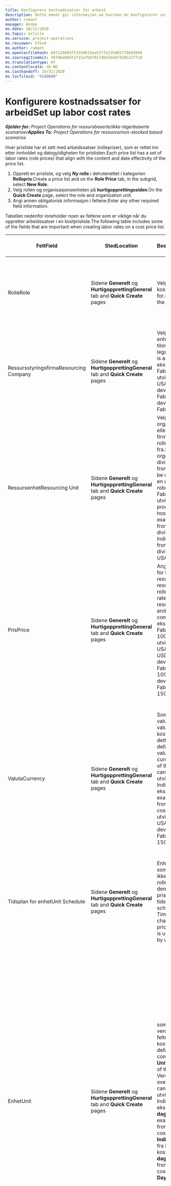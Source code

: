 ```yaml
---
title: Konfigurere kostnadssatser for arbeid
description: Dette emnet gir informasjon om hvordan du konfigurerer satser for arbeidskostnad i Project Operations
author: rumant
manager: Annbe
ms.date: 10/12/2020
ms.topic: article
ms.service: project-operations
ms.reviewer: kfend
ms.author: rumant
ms.openlocfilehash: 697129b65f53359615ea537fe135d657748dd909
ms.sourcegitcommit: f6f86e80dfef15a7b5f9174b55dddf410522f7c8
ms.translationtype: HT
ms.contentlocale: nb-NO
ms.lasthandoff: 10/31/2020
ms.locfileid: "4180609"
---
```

# <a name="set-up-labor-cost-rates"></a><span data-ttu-id="1f0c5-103">Konfigurere kostnadssatser for arbeid</span><span class="sxs-lookup"><span data-stu-id="1f0c5-103">Set up labor cost rates</span></span>

<span data-ttu-id="1f0c5-104">_**Gjelder for:** Project Operations for ressursbaserte/ikke-lagerbaserte scenarioer_</span><span class="sxs-lookup"><span data-stu-id="1f0c5-104">_**Applies To:** Project Operations for resource/non-stocked based scenarios_</span></span>


<span data-ttu-id="1f0c5-105">Hver prisliste har et sett med arbeidssatser (rollepriser), som er rettet inn etter innholdet og datogyldigheten for prislisten.</span><span class="sxs-lookup"><span data-stu-id="1f0c5-105">Each price list has a set of labor rates (role prices) that align with the content and date effectivity of the price list.</span></span>

1. <span data-ttu-id="1f0c5-106">Opprett en prisliste, og velg **Ny rolle** i delrutenettet i kategorien **Rollepris**.</span><span class="sxs-lookup"><span data-stu-id="1f0c5-106">Create a price list and on the **Role Price** tab, in the subgrid, select **New Role**.</span></span>
2. <span data-ttu-id="1f0c5-107">Velg rollen og organisasjonsenheten på **hurtigopprettingssiden**.</span><span class="sxs-lookup"><span data-stu-id="1f0c5-107">On the **Quick Create** page, select the role and organization unit.</span></span>
3. <span data-ttu-id="1f0c5-108">Angi annen obligatorisk informasjon i feltene.</span><span class="sxs-lookup"><span data-stu-id="1f0c5-108">Enter any other required field information.</span></span>

<span data-ttu-id="1f0c5-109">Tabellen nedenfor inneholder noen av feltene som er viktige når du oppretter arbeidssatser i en kostprisliste.</span><span class="sxs-lookup"><span data-stu-id="1f0c5-109">The following table includes some of the fields that are important when creating labor rates on a cost price list.</span></span>

| <span data-ttu-id="1f0c5-110">Felt</span><span class="sxs-lookup"><span data-stu-id="1f0c5-110">Field</span></span> | <span data-ttu-id="1f0c5-111">Sted</span><span class="sxs-lookup"><span data-stu-id="1f0c5-111">Location</span></span> | <span data-ttu-id="1f0c5-112">Beskrivelse</span><span class="sxs-lookup"><span data-stu-id="1f0c5-112">Description</span></span> | <span data-ttu-id="1f0c5-113">Nedstrøms påvirkning</span><span class="sxs-lookup"><span data-stu-id="1f0c5-113">Downstream impact</span></span> |
| --- | --- | --- | --- |
| <span data-ttu-id="1f0c5-114">Rolle</span><span class="sxs-lookup"><span data-stu-id="1f0c5-114">Role</span></span> | <span data-ttu-id="1f0c5-115">Sidene **Generelt** og **Hurtigoppretting**</span><span class="sxs-lookup"><span data-stu-id="1f0c5-115">**General** tab and **Quick Create** pages</span></span> | <span data-ttu-id="1f0c5-116">Velg rollen som kostnadssatsen gjelder for.</span><span class="sxs-lookup"><span data-stu-id="1f0c5-116">Select the role that the cost rate applies to.</span></span> | <span data-ttu-id="1f0c5-117">Rollen på det innkommende estimatet eller den faktiske verdien samsvares mot denne linjen for å standardisere kostnaden for rollen.</span><span class="sxs-lookup"><span data-stu-id="1f0c5-117">The role on the incoming estimate or actual will be matched against this line to default the cost of the role.</span></span> |
| <span data-ttu-id="1f0c5-118">Ressursstyringsfirma</span><span class="sxs-lookup"><span data-stu-id="1f0c5-118">Resourcing Company</span></span> | <span data-ttu-id="1f0c5-119">Sidene **Generelt** og **Hurtigoppretting**</span><span class="sxs-lookup"><span data-stu-id="1f0c5-119">**General** tab and **Quick Create** pages</span></span> | <span data-ttu-id="1f0c5-120">Velg den juridiske enheten som rollen er tilordnet til.</span><span class="sxs-lookup"><span data-stu-id="1f0c5-120">Select the legal entity that the role is assigned to.</span></span> <span data-ttu-id="1f0c5-121">For eksempel en utvikler fra Fabrikam India eller en utvikler fra Fabrikam USA.</span><span class="sxs-lookup"><span data-stu-id="1f0c5-121">For example, a developer from Fabrikam India or a developer from Fabrikam USA.</span></span> | <span data-ttu-id="1f0c5-122">Resursfirmaet på det innkommende estimatet eller den faktiske verdien samsvares mot denne linjen for å standardisere kostnadssatsen for rollen.</span><span class="sxs-lookup"><span data-stu-id="1f0c5-122">The resourcing company on the incoming estimate or actual will be matched against this line to default the cost rate of the role.</span></span> |
| <span data-ttu-id="1f0c5-123">Ressursenhet</span><span class="sxs-lookup"><span data-stu-id="1f0c5-123">Resourcing Unit</span></span> | <span data-ttu-id="1f0c5-124">Sidene **Generelt** og **Hurtigoppretting**</span><span class="sxs-lookup"><span data-stu-id="1f0c5-124">**General** tab and **Quick Create** pages</span></span> | <span data-ttu-id="1f0c5-125">Velg organisasjonsenheten eller divisjonen av firmaet som denne rollen skal brukes fra.</span><span class="sxs-lookup"><span data-stu-id="1f0c5-125">Select the organizational unit or division of the company from where this role will be used.</span></span> <span data-ttu-id="1f0c5-126">For eksempel en utvikler fra robotavdelingen hos Fabrikam India eller en utvikler fra programvareavdelingen hos Fabrikam USA.</span><span class="sxs-lookup"><span data-stu-id="1f0c5-126">For example, a developer from the Robotics division of Fabrikam India or a developer from the Software division of Fabrikam USA.</span></span> | <span data-ttu-id="1f0c5-127">Resursenheten på det innkommende estimatet eller den faktiske verdien samsvares mot denne linjen for å standardisere kostnaden for rollen.</span><span class="sxs-lookup"><span data-stu-id="1f0c5-127">The resourcing unit on the incoming estimate or actual will be matched against this line to default the cost of the role.</span></span> |
| <span data-ttu-id="1f0c5-128">Pris</span><span class="sxs-lookup"><span data-stu-id="1f0c5-128">Price</span></span> | <span data-ttu-id="1f0c5-129">Sidene **Generelt** og **Hurtigoppretting**</span><span class="sxs-lookup"><span data-stu-id="1f0c5-129">**General** tab and **Quick Create** pages</span></span> | <span data-ttu-id="1f0c5-130">Angi kostnadssatsen for kombinasjonen av ressursfirma og ressursenhet for rollen.</span><span class="sxs-lookup"><span data-stu-id="1f0c5-130">Set up the cost rate for the role, resourcing company, and resourcing unit combination.</span></span> <span data-ttu-id="1f0c5-131">For eksempel en utvikler fra Fabrikam India koster 1000 INR, eller en utvikler fra Fabrikam USA koster 150 USD.</span><span class="sxs-lookup"><span data-stu-id="1f0c5-131">For example, a developer from Fabrikam India costs 1000 INR or a developer from Fabrikam USA costs 150 USD.</span></span> | <span data-ttu-id="1f0c5-132">Prisen er kostnadssatsen som brukes som standard på kostnaden per enhet på det innkommende estimatet eller den faktiske linjen i **Tid**-transaksjonsklassen.</span><span class="sxs-lookup"><span data-stu-id="1f0c5-132">The price is the cost rate that defaults on the per unit cost of the incoming estimate or actual line for the **Time** transaction class.</span></span> |
| <span data-ttu-id="1f0c5-133">Valuta</span><span class="sxs-lookup"><span data-stu-id="1f0c5-133">Currency</span></span> | <span data-ttu-id="1f0c5-134">Sidene **Generelt** og **Hurtigoppretting**</span><span class="sxs-lookup"><span data-stu-id="1f0c5-134">**General** tab and **Quick Create** pages</span></span> | <span data-ttu-id="1f0c5-135">Som standard kommer valutaverdien fra valutaen i hodet i kostprislsiten, men dette kan overstyres.</span><span class="sxs-lookup"><span data-stu-id="1f0c5-135">By default, the currency value comes from the currency on the header of the cost price list but can be overridden.</span></span> <span data-ttu-id="1f0c5-136">En utvikler fra Fabrikam India koster for eksempel 1000 INR.</span><span class="sxs-lookup"><span data-stu-id="1f0c5-136">For example, a developer from Fabrikam India costs 1000 INR.</span></span> <span data-ttu-id="1f0c5-137">En utvikler fra Fabrikam USA koster 150 USD.</span><span class="sxs-lookup"><span data-stu-id="1f0c5-137">A developer from Fabrikam USA costs 150 USD.</span></span> | <span data-ttu-id="1f0c5-138">Denne valutaen er standardvalutaen for kostnaden per enhet på den innkommende faktiske kostnadslinjen for **Tid**-transaksjonsklassen.</span><span class="sxs-lookup"><span data-stu-id="1f0c5-138">This currency defaults on the per unit cost of the incoming actual cost line for the **Time** transaction class.</span></span> <span data-ttu-id="1f0c5-139">I et prosjektestimat konverteres valutaverdien til prosjektvalutaen, og den vises i den tidsinndelte visningen av estimatet.</span><span class="sxs-lookup"><span data-stu-id="1f0c5-139">On a project estimate, the currency value is converted to the project currency and shown on the Time-phased view of the estimate.</span></span> |
| <span data-ttu-id="1f0c5-140">Tidsplan for enhet</span><span class="sxs-lookup"><span data-stu-id="1f0c5-140">Unit Schedule</span></span> | <span data-ttu-id="1f0c5-141">Sidene **Generelt** og **Hurtigoppretting**</span><span class="sxs-lookup"><span data-stu-id="1f0c5-141">**General** tab and **Quick Create** pages</span></span> | <span data-ttu-id="1f0c5-142">Enhetsplanen bruker tid som standard og kan ikke endres i rolleprisenheten fordi den brukes til å uttrykke priser etter tidsenheter.</span><span class="sxs-lookup"><span data-stu-id="1f0c5-142">The unit schedule defaults to Time and can't be changed on the Role price entity because it is used express rates by units of time.</span></span> | <span data-ttu-id="1f0c5-143">Dette har ingen innvirkning nedstrøms.</span><span class="sxs-lookup"><span data-stu-id="1f0c5-143">There is no downstream impact.</span></span> |
| <span data-ttu-id="1f0c5-144">Enhet</span><span class="sxs-lookup"><span data-stu-id="1f0c5-144">Unit</span></span> | <span data-ttu-id="1f0c5-145">Sidene **Generelt** og **Hurtigoppretting**</span><span class="sxs-lookup"><span data-stu-id="1f0c5-145">**General** tab and **Quick Create** pages</span></span> | <span data-ttu-id="1f0c5-146">som standard kommer verdien fra **Tidsenhet**-feltet i hodet i kostprislisten.</span><span class="sxs-lookup"><span data-stu-id="1f0c5-146">By default, the value comes from the **Time Unit** field on the header of the cost price list.</span></span> <span data-ttu-id="1f0c5-147">Verdien kan overstyres.</span><span class="sxs-lookup"><span data-stu-id="1f0c5-147">The value can be overridden.</span></span> <span data-ttu-id="1f0c5-148">En utvikler fra Fabrikam India koster for eksempel 1000 INR per **dag i India**.</span><span class="sxs-lookup"><span data-stu-id="1f0c5-148">For example, a developer from Fabrikam India costs 1000 INR per **India Day**.</span></span> <span data-ttu-id="1f0c5-149">En utvikler fra Fabrikam USA koster 150 USD **per dag i USA**.</span><span class="sxs-lookup"><span data-stu-id="1f0c5-149">A developer from Fabrikam USA costs 150 USD per **US Day**.</span></span> | <span data-ttu-id="1f0c5-150">Systemet bruker enhetssystemet og konverteringen i basisenheter til å beregne en kostnad per enhet, for å beregne standardprisen per enhet på et innkommende estimat eller en faktisk linje.</span><span class="sxs-lookup"><span data-stu-id="1f0c5-150">The system uses the system of units and conversion in base units to compute a per unit cost to calculate the default price per unit on an incoming estimate or actual line.</span></span> <span data-ttu-id="1f0c5-151">Et estimat er for eksempel 10 **dager i India** med arbeid for en utvikler fra India, og enheten **dag i India** defineres som 10 timer.</span><span class="sxs-lookup"><span data-stu-id="1f0c5-151">For example, an estimate is for 10 **India Days** worth of work for a developer from India, and the unit, **India Day** is defined as 10 hours.</span></span> <span data-ttu-id="1f0c5-152">Ved kostnadsberegnings av denne estimatlinjen beregner programmet enhetskosten på estimatet som: 1000 INR / 10 timer = 100 INR per time, som konverteres til USD og vises som enhetskostnad på **Prosjektestimater**-siden.</span><span class="sxs-lookup"><span data-stu-id="1f0c5-152">When costing that estimate line, the application calculates the unit cost on the estimate as: 1000 INR/ 10 hours = 100 INR per hour which is converted into USD and shown as the unit cost on the **Project Estimates** page.</span></span> |

## <a name="transfer-pricing-and-costs-for-resources-outside-of-your-division-or-legal-entity"></a><span data-ttu-id="1f0c5-153">Overføre prising og kostnader for ressurser utenfor divisjonen eller den juridiske enheten</span><span class="sxs-lookup"><span data-stu-id="1f0c5-153">Transfer pricing and costs for resources outside of your division or legal entity</span></span>

<span data-ttu-id="1f0c5-154">I prosjektbaserte selskaper er det vanlig å bruke ansatte fra ulike juridiske enheter eller divisjoner på prosjekter.</span><span class="sxs-lookup"><span data-stu-id="1f0c5-154">In project-based companies, it's common to use employees from different legal entities or divisions on projects.</span></span> <span data-ttu-id="1f0c5-155">Et prosjekt kan utføres av én juridisk enhet, men de ansatte eller konsulenter som arbeider med prosjekt, kan komme fra samme juridiske enhet eller fra en annen, eller en kombinasjon av begge deler.</span><span class="sxs-lookup"><span data-stu-id="1f0c5-155">A project can be executed by one legal entity, but the employees or consultants that work on the project could come from the same legal entity or from a different one, or there may be a combination of both.</span></span> <span data-ttu-id="1f0c5-156">I Dynamics 365 Project Operations kalles den juridiske enheten som eier leveringen av prosjektet, for det **eiende selskapet**, og divisjonen som eier leveringen, kalles for en **kontraktenheten**.</span><span class="sxs-lookup"><span data-stu-id="1f0c5-156">In Dynamics 365 Project Operations, the legal entity that owns the delivery of the project is the **Owning Company** and the division that owns the delivery is the **Contracting Unit**.</span></span> <span data-ttu-id="1f0c5-157">Andre juridiske enheter som leverer ressurser, kalles for **ressursselskaper**, og divisjonene som leverer ressurser, kalles for **ressursenheter**.</span><span class="sxs-lookup"><span data-stu-id="1f0c5-157">Other legal entities that provide resources are the **Resourcing companies** and divisions that provide resources are the **Resourcing Units**.</span></span> <span data-ttu-id="1f0c5-158">I de fleste land kreves det at selskaper må forsikre seg om at den juridiske ressursenheten eller divisjonen, belaster det eiende firmaet og kontraktenheten for bruk av ressurser.</span><span class="sxs-lookup"><span data-stu-id="1f0c5-158">In most countries, companies are required to ensure that the resourcing legal entity or division, charge the owning company and the contracting unit for the use of resources.</span></span>

<span data-ttu-id="1f0c5-159">Fabrikam Corporation må for eksempel sikre at Fabrikam India - robot har et forhandlet et kostnadssatskort med Fabrikam USA - robot eller Fabrikam UK - robot</span><span class="sxs-lookup"><span data-stu-id="1f0c5-159">For example, the Fabrikam corporation must ensure that Fabrikam India-Robotics has a negotiated a cost rate card with Fabrikam US-Robotics or Fabrikam UK-Robotics.</span></span>

<span data-ttu-id="1f0c5-160">En utvikler fra Fabrikam India – robot koster $100 ved utlån til Fabrikam US - robot og $150 ved utlån til Fabrikam UK - robot</span><span class="sxs-lookup"><span data-stu-id="1f0c5-160">A developer from Fabrikam India-Robotic charges $100 when lent to Fabrikam US-Robotics and $150 when lent to Fabrikam U-Robotics.</span></span>

### <a name="set-up-costs-for-outside-resources"></a><span data-ttu-id="1f0c5-161">Konfigurere kostnader for eksterne ressurser</span><span class="sxs-lookup"><span data-stu-id="1f0c5-161">Set up costs for outside resources</span></span>

1. <span data-ttu-id="1f0c5-162">Opprett en kostprisliste kalt *Kostnadssatser for Fabrikam US - robot*, og angi et gyldig datointervall.</span><span class="sxs-lookup"><span data-stu-id="1f0c5-162">Create a cost price list called, *Fabrikam US-Robotics cost rates* and set a date effective range.</span></span>
2. <span data-ttu-id="1f0c5-163">Angi kostprislisten angir du satser ved å bruke informasjon fra tabellen nedenfor.</span><span class="sxs-lookup"><span data-stu-id="1f0c5-163">In the cost price list, set up rates using information from the following table.</span></span> 

| <span data-ttu-id="1f0c5-164">Rolle</span><span class="sxs-lookup"><span data-stu-id="1f0c5-164">Role</span></span> | <span data-ttu-id="1f0c5-165">Ressursstyringsfirma</span><span class="sxs-lookup"><span data-stu-id="1f0c5-165">Resourcing Company</span></span> | <span data-ttu-id="1f0c5-166">Ressursenhet</span><span class="sxs-lookup"><span data-stu-id="1f0c5-166">Resourcing Unit</span></span> | <span data-ttu-id="1f0c5-167">Kostnadssats</span><span class="sxs-lookup"><span data-stu-id="1f0c5-167">Cost rate</span></span> |
| --- | --- | --- | --- |
| <span data-ttu-id="1f0c5-168">Developer</span><span class="sxs-lookup"><span data-stu-id="1f0c5-168">Developer</span></span> | <span data-ttu-id="1f0c5-169">Fabrikam India</span><span class="sxs-lookup"><span data-stu-id="1f0c5-169">Fabrikam India</span></span> | <span data-ttu-id="1f0c5-170">Fabrikam India - robot</span><span class="sxs-lookup"><span data-stu-id="1f0c5-170">Fabrikam India-Robotics</span></span> | <span data-ttu-id="1f0c5-171">$ 100</span><span class="sxs-lookup"><span data-stu-id="1f0c5-171">$100</span></span> |
| <span data-ttu-id="1f0c5-172">Developer</span><span class="sxs-lookup"><span data-stu-id="1f0c5-172">Developer</span></span> | <span data-ttu-id="1f0c5-173">Fabrikam Filippinene</span><span class="sxs-lookup"><span data-stu-id="1f0c5-173">Fabrikam Philippines</span></span> | <span data-ttu-id="1f0c5-174">Fabrikam Filippinene -robot</span><span class="sxs-lookup"><span data-stu-id="1f0c5-174">Fabrikam Philippines-Robotics</span></span> | <span data-ttu-id="1f0c5-175">$90</span><span class="sxs-lookup"><span data-stu-id="1f0c5-175">$90</span></span> |
| <span data-ttu-id="1f0c5-176">Developer</span><span class="sxs-lookup"><span data-stu-id="1f0c5-176">Developer</span></span> | <span data-ttu-id="1f0c5-177">Fabrikam USA</span><span class="sxs-lookup"><span data-stu-id="1f0c5-177">Fabrikam US</span></span> | <span data-ttu-id="1f0c5-178">Fabrikam USA - robot</span><span class="sxs-lookup"><span data-stu-id="1f0c5-178">Fabrikam US-Robotics</span></span> | <span data-ttu-id="1f0c5-179">$150</span><span class="sxs-lookup"><span data-stu-id="1f0c5-179">$150</span></span> |

3. <span data-ttu-id="1f0c5-180">Legg ved denne kostprislisten i organisasjonsenheten Fabrikam US - robot</span><span class="sxs-lookup"><span data-stu-id="1f0c5-180">Attach this cost price list to the Fabrikam US-Robotics organization unit.</span></span>

### <a name="set-up-transfer-pricing-for-a-resource-in-the-appropriate-currency"></a><span data-ttu-id="1f0c5-181">Konfigurere overføringspriser for en ressurs i riktig valuta</span><span class="sxs-lookup"><span data-stu-id="1f0c5-181">Set up transfer pricing for a resource in the appropriate currency</span></span> 

<span data-ttu-id="1f0c5-182">I Project Operations kan du angi ressurspriser i hvilken som helst valuta.</span><span class="sxs-lookup"><span data-stu-id="1f0c5-182">In Project Operations, resource pricing can be set up in any currency.</span></span> <span data-ttu-id="1f0c5-183">Valutaen settes som standard til den som er i prislistehodet, men dette kan endres.</span><span class="sxs-lookup"><span data-stu-id="1f0c5-183">The currency defaults to what is on the price list header, but can be changed.</span></span>

<span data-ttu-id="1f0c5-184">Ved å bruke eksemplet på oppsett av overføringspris må informasjonen endres til:</span><span class="sxs-lookup"><span data-stu-id="1f0c5-184">Using the example for transfer price set up, the information could be changed to:</span></span>

<span data-ttu-id="1f0c5-185">Fabrikam Corporation må sikre at Fabrikam India - robot har et forhandlet en kostnadssats med Fabrikam USA - robot eller Fabrikam UK - robot</span><span class="sxs-lookup"><span data-stu-id="1f0c5-185">Fabrikam corporation must ensure that Fabrikam India-Robotics has a negotiated a cost rate with Fabrikam US-Robotics or Fabrikam UK-Robotics.</span></span>

<span data-ttu-id="1f0c5-186">En utvikler fra Fabrikam India – robot koster 5000 INR ved utlån til Fabrikam US - robot og 5500 IRN ved utlån til Fabrikam UK - robot</span><span class="sxs-lookup"><span data-stu-id="1f0c5-186">A developer from Fabrikam India-Robotics costs 5000 INR when lent to Fabrikam US-Robotics and 5500 INR when lent to Fabrikam UK-Robotics.</span></span>

<span data-ttu-id="1f0c5-187">I kostprislisten for Fabrikam US - robot kan kostnadssatser uttrykkes som følgende:</span><span class="sxs-lookup"><span data-stu-id="1f0c5-187">In the cost price list for Fabrikam US-Robotics, cost rates can be expressed as:</span></span>

| <span data-ttu-id="1f0c5-188">Rolle</span><span class="sxs-lookup"><span data-stu-id="1f0c5-188">Role</span></span> | <span data-ttu-id="1f0c5-189">Ressursstyringsfirma</span><span class="sxs-lookup"><span data-stu-id="1f0c5-189">Resourcing Company</span></span> | <span data-ttu-id="1f0c5-190">Kostnad</span><span class="sxs-lookup"><span data-stu-id="1f0c5-190">Cost</span></span> |
| --- | --- | --- |
| <span data-ttu-id="1f0c5-191">Developer</span><span class="sxs-lookup"><span data-stu-id="1f0c5-191">Developer</span></span> | <span data-ttu-id="1f0c5-192">Fabrikam India</span><span class="sxs-lookup"><span data-stu-id="1f0c5-192">Fabrikam India</span></span> | <span data-ttu-id="1f0c5-193">5000 INR</span><span class="sxs-lookup"><span data-stu-id="1f0c5-193">5000 INR</span></span> |
| <span data-ttu-id="1f0c5-194">Developer</span><span class="sxs-lookup"><span data-stu-id="1f0c5-194">Developer</span></span> | <span data-ttu-id="1f0c5-195">Fabrikam USA</span><span class="sxs-lookup"><span data-stu-id="1f0c5-195">Fabrikam US</span></span> | <span data-ttu-id="1f0c5-196">115 USD</span><span class="sxs-lookup"><span data-stu-id="1f0c5-196">115 USD</span></span> |

<span data-ttu-id="1f0c5-197">I kostprislisten for Fabrikam UK - robot kan kostnadssatser uttrykkes som følgende:</span><span class="sxs-lookup"><span data-stu-id="1f0c5-197">In the cost price list for Fabrikam UK-Robotics, cost rates can be expressed below:</span></span>

| <span data-ttu-id="1f0c5-198">Rolle</span><span class="sxs-lookup"><span data-stu-id="1f0c5-198">Role</span></span> | <span data-ttu-id="1f0c5-199">Ressursstyringsfirma</span><span class="sxs-lookup"><span data-stu-id="1f0c5-199">Resourcing company</span></span> | <span data-ttu-id="1f0c5-200">Kostnad</span><span class="sxs-lookup"><span data-stu-id="1f0c5-200">Cost</span></span> |
| --- | --- | --- |
| <span data-ttu-id="1f0c5-201">Developer</span><span class="sxs-lookup"><span data-stu-id="1f0c5-201">Developer</span></span> | <span data-ttu-id="1f0c5-202">Fabrikam India</span><span class="sxs-lookup"><span data-stu-id="1f0c5-202">Fabrikam India</span></span> | <span data-ttu-id="1f0c5-203">5500 INR</span><span class="sxs-lookup"><span data-stu-id="1f0c5-203">5500 INR</span></span> |
| <span data-ttu-id="1f0c5-204">Developer</span><span class="sxs-lookup"><span data-stu-id="1f0c5-204">Developer</span></span> | <span data-ttu-id="1f0c5-205">Fabrikam UK</span><span class="sxs-lookup"><span data-stu-id="1f0c5-205">Fabrikam UK</span></span> | <span data-ttu-id="1f0c5-206">115 GBP</span><span class="sxs-lookup"><span data-stu-id="1f0c5-206">115 GBP</span></span> |

<span data-ttu-id="1f0c5-207">Kostprislisten kan levere arbeidssatser i flere valutaer.</span><span class="sxs-lookup"><span data-stu-id="1f0c5-207">The cost price list can provide labor rates in multiple currencies.</span></span> <span data-ttu-id="1f0c5-208">Ved generering av et kostnadsestimat på prosjektet, konverterer Project Operations disse kostnadskostnadene til prosjektvalutaen, og den vises for brukeren.</span><span class="sxs-lookup"><span data-stu-id="1f0c5-208">When generating a cost estimate on the project, Project Operations will convert these cost rates into the project currency and display it to the user.</span></span> <span data-ttu-id="1f0c5-209">Når en tidsoppføring godkjennes og det blir opprettet en faktisk kostnad, er den faktiske kostnaden priset i valutaen for den tilsvarende rolleprislinjen i kostprislisten.</span><span class="sxs-lookup"><span data-stu-id="1f0c5-209">When a time entry is approved and a cost actual is created, the cost actual is priced in the currency of that matching role price line on the cost price list.</span></span> <span data-ttu-id="1f0c5-210">Faktiske kostnader for tid i ett enkelt prosjekt kan registreres i flere valutaer.</span><span class="sxs-lookup"><span data-stu-id="1f0c5-210">Cost actuals for time on a single project can be recorded in multiple currencies.</span></span> <span data-ttu-id="1f0c5-211">Ved beregning eller oppsummering av faktiske arbeidskostnader på prosjektnivå vil imidlertid Project Operations konvertere alle kostnadsbeløp for arbeid til prosjektvalutaen, som brukeren kan vise.</span><span class="sxs-lookup"><span data-stu-id="1f0c5-211">However, when rolling up or summarizing the actual labor costs at the project level, Project Operations will convert all labor cost amounts into the project currency, which the user can view.</span></span>
